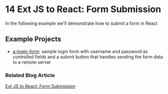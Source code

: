 # 14 Ext JS to React: Form Submission

In the following example we'll demonstrate how to submit a form in React

## Example Projects

 - [a-login-form](./a-login-form): sample login form with username and password
 as controlled fields and a submit button that handles sending the form data to
 a remote server

### Related Blog Article

[Ext JS to React: Form Submission](TBD)

